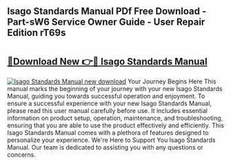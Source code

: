 ## Isago Standards Manual PDf Free Download - Part-sW6 Service Owner Guide - User Repair Edition rT69s

# <h2><a href="http://cf13959.oget.top/?id=Isago+Standards+Manual">🔗Download New 👉🔴 Isago Standards Manual</a></h2>

[![Isago Standards Manual new download](https://i.imgur.com/5g1atiW.png)](http://cf13959.oget.top/?id=Isago+Standards+Manual)
Your Journey Begins Here This manual marks the beginning of your journey with your new Isago Standards Manual, guiding you towards successful operation and enjoyment. To ensure a successful experience with your new Isago Standards Manual, please read this user manual carefully before use. It includes essential information on product setup, operation, maintenance, and troubleshooting, ensuring that you are able to use the product effectively and efficiently. This Isago Standards Manual comes with a plethora of features designed to personalize your experience. We're Here to Support You Isago Standards Manual. Our team is dedicated to assisting you with any questions or concerns.
